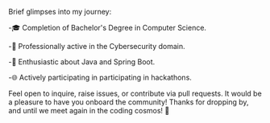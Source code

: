 
Brief glimpses into my journey:

-🎓 Completion of Bachelor's Degree in Computer Science.

-💼 Professionally active in the Cybersecurity domain.

-🚀 Enthusiastic about Java and Spring Boot.

-🌐 Actively participating in participating in hackathons.

Feel open to inquire, raise issues, or contribute via pull requests. It would be a pleasure to have you onboard the community!
Thanks for dropping by, and until we meet again in the coding cosmos! 🚀
    
